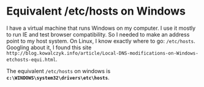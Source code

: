 

# Equivalent /etc/hosts on Windows

I have a virtual machine that runs Windows on my computer. I use it mostly to run IE and test browser compatibility. So I needed to make an address point to my host system. On Linux, I know exactly where to go: `/etc/hosts`. Googling about it, I found this site `http://blog.kowalczyk.info/article/Local-DNS-modifications-on-Windows-etchosts-equi.html`.

The equivalent `/etc/hosts` on windows is **`c:\WINDOWS\system32\drivers\etc\hosts`**.
